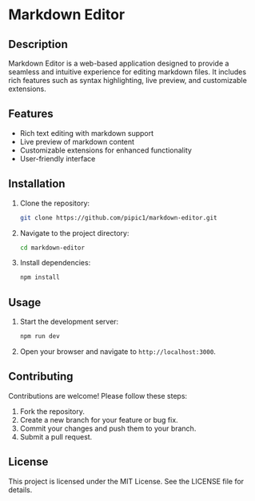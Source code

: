 # Markdown Editor

## Description

Markdown Editor is a web-based application designed to provide a seamless and intuitive experience for editing markdown files. It includes rich features such as syntax highlighting, live preview, and customizable extensions.

## Features

- Rich text editing with markdown support
- Live preview of markdown content
- Customizable extensions for enhanced functionality
- User-friendly interface

## Installation

1. Clone the repository:
   ```bash
   git clone https://github.com/pipic1/markdown-editor.git
   ```

2. Navigate to the project directory:
   ```bash
   cd markdown-editor
   ```

3. Install dependencies:
   ```bash
   npm install
   ```

## Usage

1. Start the development server:
   ```bash
   npm run dev
   ```

2. Open your browser and navigate to `http://localhost:3000`.

## Contributing

Contributions are welcome! Please follow these steps:

1. Fork the repository.
2. Create a new branch for your feature or bug fix.
3. Commit your changes and push them to your branch.
4. Submit a pull request.

## License

This project is licensed under the MIT License. See the LICENSE file for details.